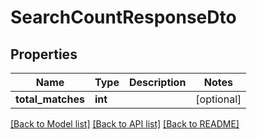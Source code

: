 # SearchCountResponseDto

## Properties
Name | Type | Description | Notes
------------ | ------------- | ------------- | -------------
**total_matches** | **int** |  | [optional] 

[[Back to Model list]](../README.md#documentation-for-models) [[Back to API list]](../README.md#documentation-for-api-endpoints) [[Back to README]](../README.md)

